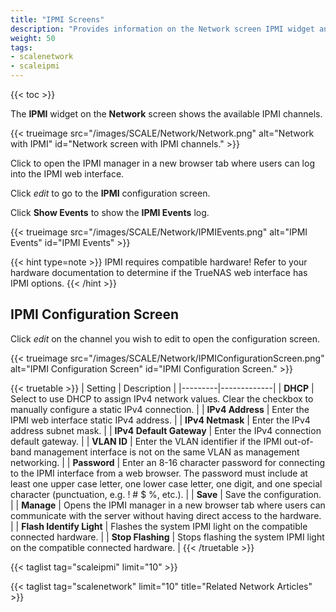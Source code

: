 ```yaml
---
title: "IPMI Screens"
description: "Provides information on the Network screen IPMI widget and configuration screen."
weight: 50
tags:
- scalenetwork
- scaleipmi
---
```


{{< toc >}}

The **IPMI** widget on the **Network** screen shows the available IPMI channels. 

{{< trueimage src="/images/SCALE/Network/Network.png" alt="Network with IPMI" id="Network screen with IPMI channels." >}}

Click <span class="iconify" data-icon="ic:round-launch" title="Open"></span> to open the IPMI manager in a new browser tab where users can log into the IPMI web interface.

Click <i class="material-icons" aria-hidden="true" title="Edit">edit</i> to go to the **IPMI** configuration screen.

Click **Show Events** to show the **IPMI Events** log.

{{< trueimage src="/images/SCALE/Network/IPMIEvents.png" alt="IPMI Events" id="IPMI Events" >}}

{{< hint type=note >}}
IPMI requires compatible hardware! Refer to your hardware documentation to determine if the TrueNAS web interface has IPMI options.
{{< /hint >}}

## IPMI Configuration Screen

Click <i class="material-icons" aria-hidden="true" title="Edit">edit</i> on the channel you wish to edit to open the configuration screen.


{{< trueimage src="/images/SCALE/Network/IPMIConfigurationScreen.png" alt="IPMI Configuration Screen" id="IPMI Configuration Screen." >}}

{{< truetable >}}
| Setting | Description |
|---------|-------------|
| **DHCP** | Select to use DHCP to assign IPv4 network values. Clear the checkbox to manually configure a static IPv4 connection. |
| **IPv4 Address** | Enter the IPMI web interface static IPv4 address. |
| **IPv4 Netmask** | Enter the IPv4 address subnet mask. |
| **IPv4 Default Gateway** | Enter the IPv4 connection default gateway. |
| **VLAN ID** | Enter the VLAN identifier if the IPMI out-of-band management interface is not on the same VLAN as management networking. |
| **Password** | Enter an 8-16 character password for connecting to the IPMI interface from a web browser. The password must include at least one upper case letter, one lower case letter, one digit, and one special character (punctuation, e.g. ! # $ %, etc.). |
| **Save** | Save the configuration. |
| **Manage** | Opens the IPMI manager in a new browser tab where users can communicate with the server without having direct access to the hardware. |
| <span class="iconify" data-icon="material-symbols:highlight-rounded"></span> **Flash Identify Light** | Flashes the system IPMI light on the compatible connected hardware. |
| <span class="iconify" data-icon="material-symbols:highlight-rounded"></span> **Stop Flashing** | Stops flashing the system IPMI light on the compatible connected hardware. |
{{< /truetable >}}

{{< taglist tag="scaleipmi" limit="10" >}}

{{< taglist tag="scalenetwork" limit="10" title="Related Network Articles" >}}